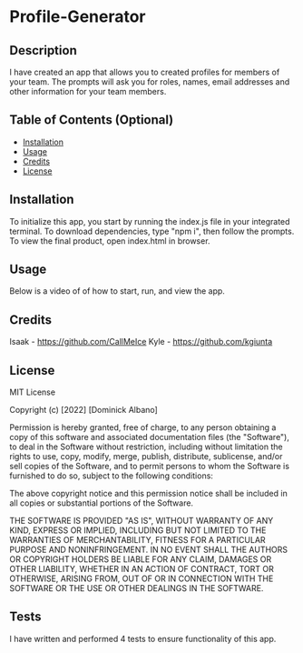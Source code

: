 # Profile-Generator

## Description

I have created an app that allows you to created profiles for members of your team.  The prompts will ask you for roles, names, email addresses and other information for your team members.

## Table of Contents (Optional)


- [Installation](#installation)
- [Usage](#usage)
- [Credits](#credits)
- [License](#license)

## Installation

To initialize this app, you start by running the index.js file in your integrated terminal.  To download dependencies, type "npm i", then follow the prompts. To view the final product, open index.html in browser.

## Usage

Below is a video of of how to start, run, and view the app. 



## Credits

   Isaak - https://github.com/CallMeIce Kyle - https://github.com/kgiunta    

## License

MIT License

Copyright (c) [2022] [Dominick Albano]

Permission is hereby granted, free of charge, to any person obtaining a copy
of this software and associated documentation files (the "Software"), to deal
in the Software without restriction, including without limitation the rights
to use, copy, modify, merge, publish, distribute, sublicense, and/or sell
copies of the Software, and to permit persons to whom the Software is
furnished to do so, subject to the following conditions:

The above copyright notice and this permission notice shall be included in all
copies or substantial portions of the Software.

THE SOFTWARE IS PROVIDED "AS IS", WITHOUT WARRANTY OF ANY KIND, EXPRESS OR
IMPLIED, INCLUDING BUT NOT LIMITED TO THE WARRANTIES OF MERCHANTABILITY,
FITNESS FOR A PARTICULAR PURPOSE AND NONINFRINGEMENT. IN NO EVENT SHALL THE
AUTHORS OR COPYRIGHT HOLDERS BE LIABLE FOR ANY CLAIM, DAMAGES OR OTHER
LIABILITY, WHETHER IN AN ACTION OF CONTRACT, TORT OR OTHERWISE, ARISING FROM,
OUT OF OR IN CONNECTION WITH THE SOFTWARE OR THE USE OR OTHER DEALINGS IN THE
SOFTWARE.

## Tests

I have written and performed 4 tests to ensure functionality of this app.
